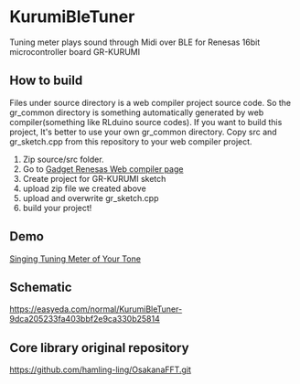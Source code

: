 # KurumiBleTuner
Tuning meter plays sound through Midi over BLE for Renesas 16bit microcontroller board GR-KURUMI

## How to build

Files under source directory is a web compiler project source code. So the gr_common directory is something automatically generated by web compiler(something like RLduino source codes).
If you want to build this project, It's better to use your own gr_common directory. Copy src and gr_sketch.cpp from this repository to your web compiler project.

1. Zip source/src folder.
2. Go to [Gadget Renesas Web compiler page](http://update.renesas.com/gur/compiler.do?&languageCode=jp "Web Compiler")
3. Create project for GR-KURUMI sketch
4. upload zip file we created above
5. upload and overwrite gr_sketch.cpp
6. build your project!

## Demo
[Singing Tuning Meter of Your Tone]( https://youtu.be/ZwmfuGoQjK4 )


## Schematic
https://easyeda.com/normal/KurumiBleTuner-9dca205233fa403bbf2e9ca330b25814

## Core library original repository
https://github.com/hamling-ling/OsakanaFFT.git
